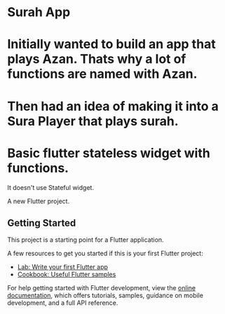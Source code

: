 # Surah App
# Initially wanted to build an app that plays Azan. Thats why a lot of functions are named with Azan.
# Then had an idea of making it into a Sura Player that plays surah.
# Basic flutter stateless widget with functions.
It doesn't use Stateful widget. 

A new Flutter project.

## Getting Started

This project is a starting point for a Flutter application.

A few resources to get you started if this is your first Flutter project:

- [Lab: Write your first Flutter app](https://docs.flutter.dev/get-started/codelab)
- [Cookbook: Useful Flutter samples](https://docs.flutter.dev/cookbook)

For help getting started with Flutter development, view the
[online documentation](https://docs.flutter.dev/), which offers tutorials,
samples, guidance on mobile development, and a full API reference.
